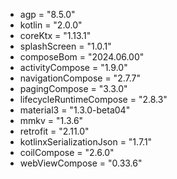 - agp = "8.5.0"
- kotlin = "2.0.0"
- coreKtx = "1.13.1"
- splashScreen = "1.0.1"
- composeBom = "2024.06.00"
- activityCompose = "1.9.0"
- navigationCompose = "2.7.7"
- pagingCompose = "3.3.0"
- lifecycleRuntimeCompose = "2.8.3"
- material3 = "1.3.0-beta04"
- mmkv = "1.3.6"
- retrofit = "2.11.0"
- kotlinxSerializationJson = "1.7.1"
- coilCompose = "2.6.0"
- webViewCompose = "0.33.6"
